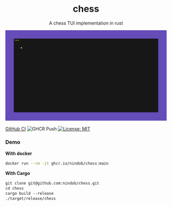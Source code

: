 <div align="center">
<h1>chess</h1>
A chess TUI implementation in rust
</div>

![board](./assets/demo.gif)

[GitHub CI](https://github.com/nindob/chess/actions/workflows/build_and_test.yml/badge.svg)
![GHCR Push](https://github.com/nindob/chess/actions/workflows/docker_push.yml/badge.svg)
[![License: MIT](https://img.shields.io/badge/License-MIT-yellow.svg)](https://opensource.org/licenses/MIT)

### Demo

**With docker**

```bash
docker run --rm -it ghcr.io/nindob/chess:main
```

**With Cargo**
```
git clone git@github.com:nindob/chess.git
cd chess
cargo build --release
./target/release/chess
```
